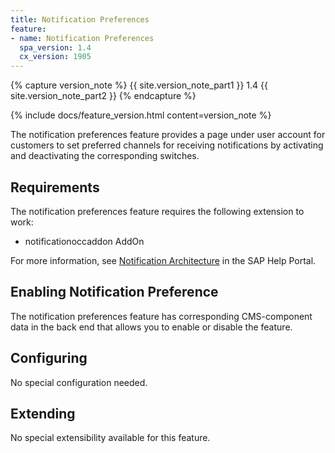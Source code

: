 ```yaml
---
title: Notification Preferences
feature:
- name: Notification Preferences
  spa_version: 1.4
  cx_version: 1905
---
```


{% capture version_note %}
{{ site.version_note_part1 }} 1.4 {{ site.version_note_part2 }}
{% endcapture %}

{% include docs/feature_version.html content=version_note %}

The notification preferences feature provides a page under user account for customers to set preferred channels for receiving notifications by activating and deactivating the corresponding switches. 

## Requirements

The notification preferences feature requires the following extension to work:

- notificationoccaddon AddOn

For more information, see [Notification Architecture](https://help.sap.com/viewer/4c33bf189ab9409e84e589295c36d96e/latest/en-US/b090364cfbe94c6da1b69af62f585d79.html) in the SAP Help Portal.

## Enabling Notification Preference

The notification preferences feature has corresponding CMS-component data in the back end that allows you to enable or disable the feature.

## Configuring

No special configuration needed.

## Extending

No special extensibility available for this feature.
